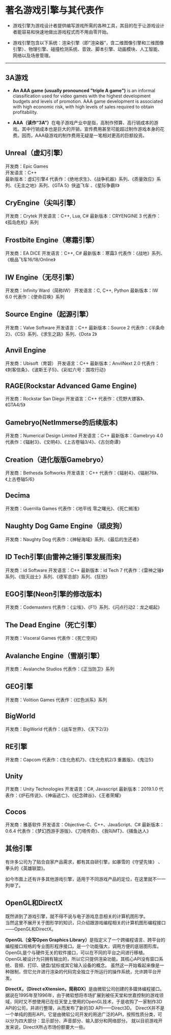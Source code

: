 # 著名游戏引擎与其代表作
  * 游戏引擎为游戏设计者提供编写游戏所需的各种工具，其目的在于让游戏设计者能容易和快速地做出游戏程式而不用由零开始。

  * 游戏引擎包含以下系统：渲染引擎（即“渲染器”，含二维图像引擎和三维图像引擎）、物理引擎、碰撞检测系统、音效、脚本引擎、动画模块、人工智能、网络以及场景管理。

----

## 3A游戏
  * <strong>An AAA game (usually pronounced "triple A game")</strong> is an informal classification used for video games with the highest development budgets and levels of promotion. AAA game development is associated with high economic risk, with high levels of sales required to obtain profitability.

  * <strong>AAA（读作“3A”）</strong>在电子游戏产业中是指，高制作预算、高行销成本的游戏。其中行销成本也是巨大的开销，宣传费用甚至可能超过制作游戏本身的花费。因而，AAA级游戏的制作费用无疑是一笔相对更高的巨额投资。

## Unreal（虚幻引擎）
开发商：Epic Games  
开发语言：C++  
最新版本：虚幻引擎4
代表作：《绝地求生》、《战争机器》系列、《质量效应》系列、《无主之地》系列、《GTA 5》侠盗飞车 、《星际争霸Ⅱ》

## CryEngine（尖叫引擎）
开发商：Crytek
开发语言：C++, Lua, C#
最新版本：CRYENGINE 3
代表作：《孤岛危机》系列

## Frostbite Engine（寒霜引擎）
开发商：EA DICE
开发语言：C++, C#
最新版本：寒霜3
代表作：《战地》系列、 《极品飞车16/18/Online》

## IW Engine（无尽引擎）
开发商：Infinity Ward（简称IW）
开发语言：C, C++, Python
最新版本：IW 6.0
代表作：《使命召唤》系列

## Source Engine（起源引擎）
开发商：Valve Software
开发语言：C++
最新版本：Source 2
代表作：《半条命2》、《CS》系列、《求生之路》系列、《Dota 2》

## Anvil Engine
开发商：Ubisoft（育碧）
开发语言：C++
最新版本：AnvilNext 2.0
代表作：《刺客信条》、《波斯王子5》、《彩虹六号：围攻行动》

## RAGE(Rockstar Advanced Game Engine)
开发商：Rockstar San Diego
开发语言：C++
代表作：《荒野大镖客》、《GTA4/5》

## Gamebryo(NetImmerse的后续版本)
开发商：Numerical Design Limited
开发语言：C++
最新版本：Gamebryo 4.0
代表作：《辐射3》、《文明4》、《上古卷轴3/4》、《古剑奇谭》

## Creation（进化版版Gamebryo）
开发商：Bethesda Softworks
开发语言：C++
代表作：《辐射4》、《辐射76》、《上古卷轴5/6》

## Decima
开发商：Guerrilla Games
代表作：《地平线 零之曙光》、《死亡搁浅》

## Naughty Dog Game Engine（顽皮狗）
开发商：Naughty Dog
代表作：《神秘海域》系列、《最后的生还者》

## ID Tech引擎(由雷神之锤引擎发展而来)
开发商：id Software
开发语言：C++
最新版本：id Tech 7
代表作：《雷神之锤》系列、《毁灭战士》系列、《德军总部》系列、《狂怒》

## EGO引擎(Neon引擎的修改版本)
开发商：Codemasters
代表作：《尘埃》、《F1》系列、《闪点行动2：龙之崛起》

## The Dead Engine（死亡引擎）
开发商：Visceral Games
代表作：《死亡空间》

## Avalanche Engine（雪崩引擎）
开发商：Avalanche Studios
代表作：《正当防卫》系列

## GEO引擎
开发商：Volition Games
代表作：《红色派系》系列

## BigWorld
开发商：BigWorld
代表作：《战车世界》、《天下2/3》

## RE引擎
开发商：Capcom
代表作：《生化危机7》、《生化危机2/3 重置版》、《鬼泣5》

## Unity
开发商：Unity Technologies
开发语言：C#, Javascript
最新版本：2019.1.0
代表作：《炉石传说》、《神庙逃亡》、《纪念碑谷》、《王者荣耀》

## Cocos
开发商：雅基软件
开发语言：Objective-C、C++、JavaScript、C#
最新版本：0.6.4
代表作：《梦幻西游手游版》、《刀塔传奇》、《我叫MT》、《捕鱼达人》

## 其他引擎
有许多公司为了贴合自家产品需求，都有其自研引擎，如暴雪的《守望先锋》 、拳头的《英雄联盟》。  

如今市面上还有许多其他游戏引擎，适用于不同游戏产品的定位，在这里就不一一列举了。


## OpenGL和DirectX
既然讲到了游戏引擎，就不得不说与电子游戏息息相关的计算机图形学。  
当然这里不展开关于图形学的知识，只介绍跟游戏编程相关的计算机图形编程接口——OpenGL和DirectX。

<strong>OpenGL（全写Open Graphics Library）</strong>是指定义了一个跨编程语言、跨平台的编程接口规格的专业图形程序接口。是一个功能强大，调用方便的底层图形库。
OpenGL是个与硬件无关的软件接口，可以在不同的平台之间进行移植。
OpenGL被设计为只拥有输出的，所以它只提供渲染功能。其核心API没有窗口系统、音频、打印、键盘/鼠标或其它输入设备的概念。
虽然这一开始看起来像是一种限制，但它允许进行渲染的代码完全独立于所运行的操作系统，允许跨平台开发。

<strong>DirectX，（Direct eXtension，简称DX）</strong>是由微软公司创建的多媒体编程接口。据说在1995年至1996年，由于微软想将市场扩展到被任天堂和世嘉控制的游戏领域，同时又不想使用已在任天堂上使用的OpenGL技术，于是收购了一家制作3D API的公司，并进行整理，从而发布了新的3D API——Direct3D。
DirectX并不是一个单纯的图形API，它是由微软公司开发的用途广泛的API，按照性质分类，可以分为四大部分：显示部分、声音部分、输入部分和网络部分。
就以目前游戏开发来说，DirectX所占市场份额要大一些。